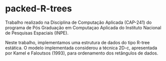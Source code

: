 # packed-R-trees

Trabalho realizado na Disciplina de Computação Aplicada (CAP-241) do programa de Pós Graduação em Computaçao Aplicada do Instituto Nacional de Pesquisas Espaciais (INPE).

Neste trabalho, implementamos uma estrutura de dados do tipo R-tree estática. O modelo implementada considerou a técnica 2D-c, apresentada por Kamel e Faloutsos (1993), para ordenamento dos retângulos de dados.
